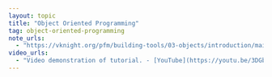 ```yaml
---
layout: topic
title: "Object Oriented Programming"
tag: object-oriented-programming
note_urls:
  - "https://vknight.org/pfm/building-tools/03-objects/introduction/main.html"
video_urls:
  - "Video demonstration of tutorial. - [YouTube](https://youtu.be/3DGb2_qqPmk)"
---
```

